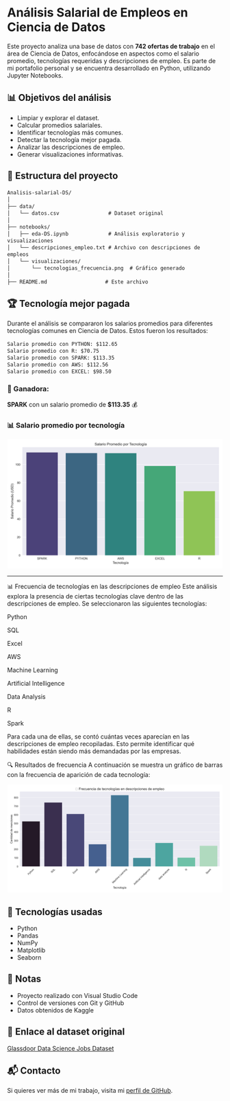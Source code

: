 # Análisis Salarial de Empleos en Ciencia de Datos

Este proyecto analiza una base de datos con **742 ofertas de trabajo** en el área de Ciencia de Datos, enfocándose en aspectos como el salario promedio, tecnologías requeridas y descripciones de empleo. Es parte de mi portafolio personal y se encuentra desarrollado en Python, utilizando Jupyter Notebooks.

## 📊 Objetivos del análisis
- Limpiar y explorar el dataset.
- Calcular promedios salariales.
- Identificar tecnologías más comunes.
- Detectar la tecnología mejor pagada.
- Analizar las descripciones de empleo.
- Generar visualizaciones informativas.

## 📁 Estructura del proyecto
```
Analisis-salarial-DS/
│
├── data/
│   └── datos.csv                # Dataset original
│
├── notebooks/
│   ├── eda-DS.ipynb             # Análisis exploratorio y visualizaciones
│   └── descripciones_empleo.txt # Archivo con descripciones de empleos
│   └── visualizaciones/
│       └── tecnologias_frecuencia.png  # Gráfico generado
│
├── README.md                   # Este archivo
```

## 🏆 Tecnología mejor pagada
Durante el análisis se compararon los salarios promedios para diferentes tecnologías comunes en Ciencia de Datos. Estos fueron los resultados:

```
Salario promedio con PYTHON: $112.65
Salario promedio con R: $70.75
Salario promedio con SPARK: $113.35
Salario promedio con AWS: $112.56
Salario promedio con EXCEL: $98.50
```

### 🏅 Ganadora:
**SPARK** con un salario promedio de **$113.35** 💰

### 📊 Salario promedio por tecnología

![Salario por tecnología](notebooks/visualizaciones/salario_por_tecnologia.png)

---

📊 Frecuencia de tecnologías en las descripciones de empleo
Este análisis explora la presencia de ciertas tecnologías clave dentro de las descripciones de empleo. Se seleccionaron las siguientes tecnologías:

Python

SQL

Excel

AWS

Machine Learning

Artificial Intelligence

Data Analysis

R

Spark

Para cada una de ellas, se contó cuántas veces aparecían en las descripciones de empleo recopiladas. Esto permite identificar qué habilidades están siendo más demandadas por las empresas.

🔍 Resultados de frecuencia
A continuación se muestra un gráfico de barras con la frecuencia de aparición de cada tecnología:

![Salario por tecnología](notebooks/visualizaciones/tecnologias_frecuencia.png)


## 🚀 Tecnologías usadas
- Python
- Pandas
- NumPy
- Matplotlib
- Seaborn

## 📌 Notas
- Proyecto realizado con Visual Studio Code
- Control de versiones con Git y GitHub
- Datos obtenidos de Kaggle

## 🔗 Enlace al dataset original
[Glassdoor Data Science Jobs Dataset](https://www.kaggle.com/datasets/fahadrehman07/data-science-jobs-and-salary-glassdoor)

## 📬 Contacto
Si quieres ver más de mi trabajo, visita mi [perfil de GitHub](https://github.com/jetmike01).




